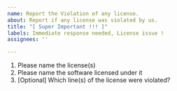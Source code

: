 ```yaml
---
name: Report the Violation of any license.
about: Report if any license was violated by us.
title: "[ Super Important !!! ]"
labels: Immediate response needed, License issue !
assignees: ''

---
```


1. Please name the license(s)
2. Please name the software licensed under it
3. [Optional] Which line(s) of the license were violated?
